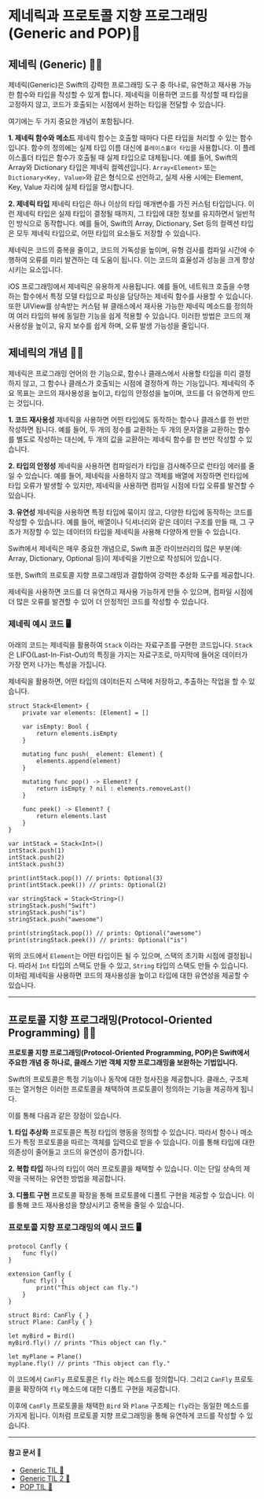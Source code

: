 # 제네릭과 프로토콜 지향 프로그래밍(Generic and POP)📓</br>

## 제네릭 (Generic) 🙋‍♂️</br>
제네릭(Generic)은 Swift의 강력한 프로그래밍 도구 중 하나로, 유연하고 재사용 가능한 함수와 타입을 작성할 수 있게 합니다.
제네릭을 이용하면 코드를 작성할 때 타입을 고정하지 않고, 코드가 호출되는 시점에서 원하는 타입을 전달할 수 있습니다.

여기에는 두 가지 중요한 개념이 포함됩니다.

**1. 제네릭 함수와 메소드**
제네릭 함수는 호출할 때마다 다른 타입을 처리할 수 있는 함수입니다.
함수의 정의에는 실제 타입 이름 대신에 `플레이스홀더 타입`을 사용합니다.
이 플레이스홀더 타입은 함수가 호출될 때 실제 타입으로 대체됩니다.
예를 들어, Swift의 Array와 Dictionary 타입은 제네릭 컬렉션입니다.
`Array<Element>` 또는 `Dictionary<Key, Value>`와 같은 형식으로 선언하고,
실제 사용 시에는 Element, Key, Value 자리에 실제 타입을 명시합니다.

**2. 제네릭 타입**
제네릭 타입은 하나 이상의 타입 매개변수를 가진 커스텀 타입입니다.
이런 제네릭 타입은 실제 타입이 결정될 때까지, 그 타입에 대한 정보를 유지하면서 일반적인 방식으로 동작합니다.
예를 들어, Swift의 Array, Dictionary, Set 등의 컬렉션 타입은 모두 제네릭 타입으로,
어떤 타입의 요소들도 저장할 수 있습니다.

제네릭은 코드의 중복을 줄이고, 코드의 가독성을 높이며, 
유형 검사를 컴파일 시간에 수행하여 오류를 미리 발견하는 데 도움이 됩니다.
이는 코드의 효율성과 성능을 크게 향상시키는 요소입니다.

iOS 프로그래밍에서 제네릭은 유용하게 사용됩니다.
예를 들어, 네트워크 호출을 수행하는 함수에서 특정 모델 타입으로 파싱을 담당하는 제네릭 함수를 사용할 수 있습니다.
또한 UIView를 상속받는 커스텀 뷰 클래스에서 재사용 가능한 제네릭 메소드를 정의하여 여러 타입의 뷰에 동일한 기능을 쉽게 적용할 수 있습니다.
이러한 방법은 코드의 재사용성을 높이고, 유지 보수를 쉽게 하며, 오류 발생 가능성을 줄입니다.

## 제네릭의 개념 🙋‍♂️</br>
제네릭은 프로그래밍 언어의 한 기능으로, 함수나 클래스에서 사용할 타입을 미리 결정하지 않고, 그 함수나 클래스가 호출되는 시점에 결정하게 하는 기능입니다.
제네릭의 주요 목표는 코드의 재사용성을 높이고, 타입의 안정성을 높이며, 코드를 더 유연하게 만드는 것입니다.

**1. 코드 재사용성**
제네릭을 사용하면 어떤 타입에도 동작하는 함수나 클래스를 한 번만 작성하면 됩니다.
예를 들어, 두 개의 정수를 교환하는 두 개의 문자열을 교환하는 함수를 별도로 작성하는 대신에, 두 개의 값을 교환하는 제네릭 함수를 한 번만 작성할 수 있습니다.

**2. 타입의 안정성**
제네릭을 사용하면 컴파일러가 타입을 검사해주므로 런타임 에러를 줄일 수 있습니다.
예를 들어, 제네릭을 사용하지 않고 객체를 배열에 저장하면 런타임에 타입 오류가 발생할 수 있지만, 제네릭을 사용하면 컴파일 시점에 타입 오류를 발견할 수 있습니다.

**3. 유연성**
제네릭을 사용하면 특정 타입에 묶이지 않고, 다양한 타입에 동작하는 코드를 작성할 수 있습니다.
예를 들어, 배열이나 딕셔너리와 같은 데이터 구조를 만들 때, 그 구조가 저장할 수 있는 데이터의 타입을 제네릭을 사용해 다양하게 만들 수 있습니다.

Swift에서 제네릭은 매우 중요한 개념으로, Swift 표준 라이브러리의 많은 부분(예: Array, Dictionary, Optional 등)이 제네릭을 기반으로 작성되어 있습니다.

또한, Swift의 프로토콜 지향 프로그래밍과 결합하여 강력한 추상화 도구를 제공합니다.

제네릭을 사용하면 코드를 더 유연하고 재사용 가능하게 만들 수 있으며, 컴파일 시점에 더 많은 오류를 발견할 수 있어 더 안정적인 코드를 작성할 수 있습니다.

### 제네릭 예시 코드 🖥️
아래의 코드는 제네릭을 활용하여 `Stack` 이라는 자료구조를 구현한 코드입니다.
`Stack`은 LIFO(Last-In-Fist-Out)의 특징을 가지는 자료구조로, 마지막에 들어온 데이터가 가장 먼저 나가는 특성을 가집니다.

제네릭을 활용하면, 어떤 타입의 데이터든지 스택에 저장하고, 추출하는 작업을 할 수 있습니다.

```swift!
struct Stack<Element> {
    private var elements: [Element] = []
    
    var isEmpty: Bool {
        return elements.isEmpty
    }
    
    mutating func push(_ element: Element) {
        elements.append(element)
    }
    
    mutating func pop() -> Element? {
        return isEmpty ? nil : elements.removeLast()
    }
    
    func peek() -> Element? {
        return elements.last
    }
}

var intStack = Stack<Int>()
intStack.push(1)
intStack.push(2)
intStack.push(3)

print(intStack.pop()) // prints: Optional(3)
print(intStack.peek()) // prints: Optional(2)

var stringStack = Stack<String>()
stringStack.push("Swift")
stringStack.push("is")
stringStack.push("awesome")

print(stringStack.pop()) // prints: Optional("awesome")
print(stringStack.peek()) // prints: Optional("is")

```

위의 코드에서 `Element`는 어떤 타입이든 될 수 있으며, 스택의 초기화 시점에 결정됩니다.
따라서 `Int` 타입의 스택도 만들 수 있고, `String` 타입의 스택도 만들 수 있습니다.
이처럼 제네릭을 사용하면 코드의 재사용성을 높이고 타입에 대한 유연성을 제공할 수 있습니다.

---

## 프로토콜 지향 프로그래밍(Protocol-Oriented Programming) 🙋‍♂️</br>
**프로토콜 지향 프로그래밍(Protocol-Oriented Programming, POP)은 Swift에서 주요한 개념 중 하나로, 클래스 기반 객체 지향 프로그래밍을 보완하는 기법입니다.**

Swift의 프로토콜은 특정 기능이나 동작에 대한 청사진을 제공합니다.
클래스, 구조체 또는 열거형은 이러한 프로토콜을 채택하여 프로토콜이 정의하는 기능을 제공하게 됩니다.

이를 통해 다음과 같은 장점이 있습니다.

**1. 타입 추상화**
프로토콜은 특정 타입의 행동을 정의할 수 있습니다.
따라서 함수나 메소드가 특정 프로토콜을 따르는 객체를 입력으로 받을 수 있습니다.
이를 통해 타입에 대한 의존성이 줄어들고 코드의 유연성이 증가합니다.

**2. 복합 타입**
하나의 타입이 여러 프로토콜을 채택할 수 있습니다.
이는 단일 상속의 제약을 극복하는 유연한 방법을 제공합니다.

**3. 디폴트 구현**
프로토콜 확장을 통해 프로토콜에 디폴트 구현을 제공할 수 있습니다.
이를 통해 코드 재사용성을 향상시키고 중복을 줄일 수 있습니다.

### 프로토콜 지향 프로그래밍의 예시 코드 🖥️</br>
```swift!
protocol Canfly {
    func fly() 
}

extension Canfly {
    func fly() {
        print("This object can fly.")
    }
}

struct Bird: CanFly { }
struct Plane: CanFly { }

let myBird = Bird()
myBird.fly() // prints "This object can fly."

let myPlane = Plane()
myplane.fly() // prints "This object can fly."
```

이 코드에서 `CanFly` 프로토콜은 `fly` 라는 메소드를 정의합니다.
그리고 `CanFly` 프로토콜을 확장하여 `fly` 메소드에 대한 디폴트 구현을 제공합니다.

이후에 `CanFly` 프로토콜을 채택한 `Bird` 와 `Plane` 구조체는 `fly`라는 동일한 메소드를 가지게 됩니다.
이처럼 프로토콜 지향 프로그래밍을 통해 유연하게 코드를 작성할 수 있습니다.

---

#### 참고 문서 📃

- [Generic TIL 📜](https://github.com/devKobe24/TIL/blob/main/TIL/230531_TIL.md)</br>
- [Generic TIL 2 📜](https://github.com/devKobe24/TIL/blob/main/TIL/230531(2)_TIL.md)</br>
- [POP TIL 📜](https://github.com/devKobe24/TIL/blob/main/TIL/230604_TIL.md)</br>
